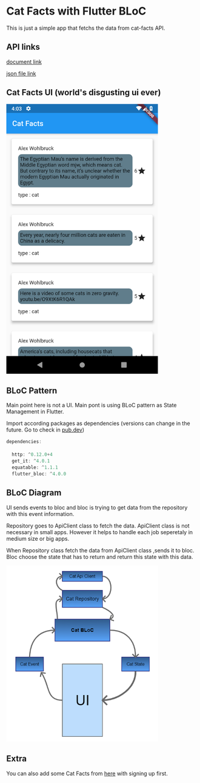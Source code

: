 # Cat Facts with Flutter BLoC

This is just a simple app that fetchs the data from cat-facts API.

## API links
[document link](https://alexwohlbruck.github.io/cat-facts/docs/)

[json file link](https://cat-fact.herokuapp.com/facts/)

## Cat Facts UI (world's disgusting ui ever)

<img src="images/ui.png" width = "400">

## BLoC Pattern

Main point here is not a UI. Main pont is using BLoC pattern as State Management in Flutter.

Import according packages as dependencies (versions can change in the future. Go to check in [pub.dev](https://pub.dev/))

```dart 
dependencies:

  http: ^0.12.0+4
  get_it: ^4.0.1
  equatable: ^1.1.1
  flutter_bloc: ^4.0.0
```

## BLoC Diagram 
UI sends events to bloc and bloc is trying to get data from the repository with this event information. 

Repository goes to ApiClient class to fetch the data. ApiClient class is not necessary in small apps. However it helps to handle each job seperetaly in medium size or big apps. 

When Repository class fetch the data from ApiClient class ,sends it to bloc. Bloc choose the state that has to return and return this state with this data.

<img src="images/cat_appDiagram.PNG" width = "400">

## Extra

You can also add some Cat Facts from [here](https://cat-fact.herokuapp.com/#/) with signing up first.






